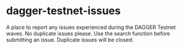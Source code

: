 # dagger-testnet-issues
A place to report any issues experienced during the DAGGER Testnet waves. No duplicate issues please. Use the search function before submitting an issue. Duplicate issues will be closed.
